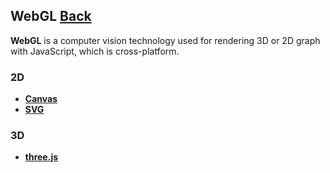## WebGL [Back](./../JavaScript.md)

**WebGL** is a computer vision technology used for rendering 3D or 2D graph with JavaScript, which is cross-platform.

### 2D

- [**Canvas**](./canvas/canvas.md)
- [**SVG**](./SVG/SVG.md)

### 3D

- [**three.js**](./three/three.md)